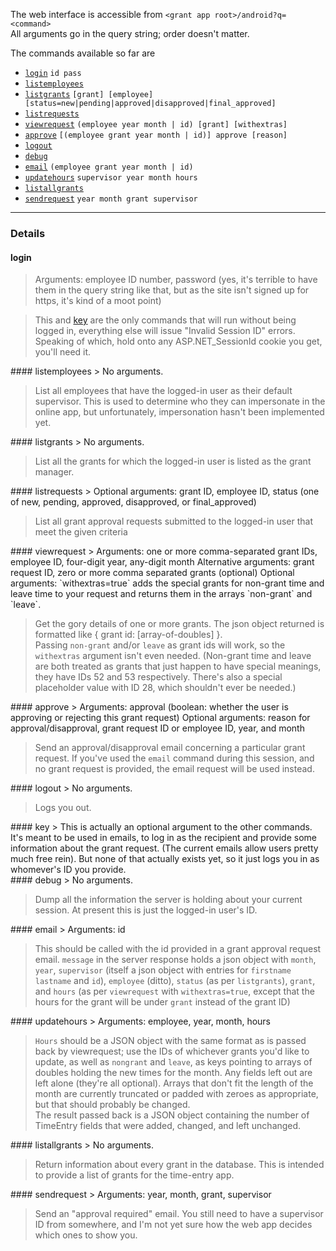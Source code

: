 The web interface is accessible from `<grant app root>/android?q=<command>`  
All arguments go in the query string; order doesn't matter.

The commands available so far are

- [`login`](#login) `id pass`  
- [`listemployees`](#listemployees) 
- [`listgrants`](#listgrants) `[grant] [employee] [status=new|pending|approved|disapproved|final_approved]`
- [`listrequests`](#listrequests)
- [`viewrequest`](#viewrequest) `(employee year month | id) [grant] [withextras]`
- [`approve`](#approve) `[(employee grant year month | id)] approve [reason]`
- [`logout`](#logout)
- [`debug`](#debug)
- [`email`](#email) `(employee grant year month | id)`
- [`updatehours`](#updatehours) `supervisor year month hours`
- [`listallgrants`](#listallgrants)
- [`sendrequest`](#sendrequest) `year month grant supervisor`

----

### Details
<div id="login"/>

#### login

> Arguments: employee ID number, password (yes, it's terrible to have them in the query string like that, but as the site isn't signed up for https, it's kind of a moot point)  

> This and [key](#key) are the only commands that will run without being logged in, everything else will issue "Invalid Session ID" errors.  
Speaking of which, hold onto any ASP.NET_SessionId cookie you get, you'll need it.

<div id="login"/>
#### listemployees
> No arguments.

> List all employees that have the logged-in user as their default supervisor.  This is used to determine who they can impersonate in the online app, but unfortunately,  impersonation hasn't been implemented yet.

<div id="listgrants"/>
#### listgrants
> No arguments.

> List all the grants for which the logged-in user is listed as the grant manager.

<div id="listrequests"/>
#### listrequests
> Optional arguments: grant ID, employee ID, status (one of new, pending, approved, disapproved, or final_approved)  

> List all grant approval requests submitted to the logged-in user that meet the given criteria

<div id="viewrequest"/>
#### viewrequest
> Arguments: one or more comma-separated grant IDs, employee ID, four-digit year, any-digit month  
Alternative arguments: grant request ID, zero or more comma separated grants (optional)  
Optional arguments: `withextras=true` adds the special grants for non-grant time and leave time to your request and returns them in the arrays `non-grant` and `leave`.  

> Get the gory details of one or more grants.  The json object returned is formatted like { grant id: [array-of-doubles] }.  
Passing `non-grant` and/or `leave` as grant ids will work, so the `withextras` argument isn't even needed.
(Non-grant time and leave are both treated as grants that just happen to have special meanings, they have IDs 52 and 53 respectively.  There's also a special placeholder value with ID 28, which shouldn't ever be needed.)

<div id="approve"/>
#### approve
> Arguments: approval (boolean: whether the user is approving or rejecting this grant request)  
Optional arguments: reason for approval/disapproval, grant request ID or employee ID, year, and month  

> Send an approval/disapproval email concerning a particular grant request.  If you've used the `email` command during this session, and no grant request is provided, the email request will be used instead.  

<div id="logout"/>
#### logout
> No arguments.  

> Logs you out.

<div id="key"/>
#### key
> This is actually an optional argument to the other commands.  It's meant to be used in emails, to log in as the recipient and provide some information about the grant request.  (The current emails allow users pretty much free rein).  
But none of that actually exists yet, so it just logs you in as whomever's ID you provide.

<div id="debug"/>
#### debug
> No arguments.

> Dump all the information the server is holding about your current session.  At present this is just the logged-in user's ID.

<div id="email"/>
#### email
> Arguments: id

> This should be called with the id provided in a grant approval request email.  `message` in the server response holds a json object with `month`, `year`, `supervisor` (itself a json object with entries for `firstname` `lastname` and `id`), `employee` (ditto), `status` (as per `listgrants`), `grant`, and `hours` (as per `viewrequest` with `withextras=true`, except that the hours for the grant will be under `grant` instead of the grant ID)  

<div id="updatehours"/>
#### updatehours
> Arguments: employee, year, month, hours

> `Hours` should be a JSON object with the same format as is passed back by viewrequest; use the IDs of whichever grants you'd like to update, as well as `nongrant` and `leave`, as keys pointing to arrays of doubles holding the new times for the month.  Any fields left out are left alone (they're all optional).  Arrays that don't fit the length of the month are currently truncated or padded with zeroes as appropriate, but that should probably be changed.  
> The result passed back is a JSON object containing the number of TimeEntry fields that were added, changed, and left unchanged.  

<div id="listallgrants"/>
#### listallgrants
> No arguments.

> Return information about every grant in the database.  This is intended to provide a list of grants for the time-entry app.

<div id="sendrequest"/>
#### sendrequest
> Arguments: year, month, grant, supervisor

> Send an "approval required" email.  You still need to have a supervisor ID from somewhere, and I'm not yet sure how the web app decides which ones to show you.
